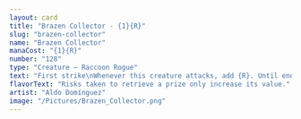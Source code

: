 ```yaml
---
layout: card
title: "Brazen Collector - {1}{R}"
slug: "brazen-collector"
name: "Brazen Collector"
manaCost: "{1}{R}"
number: "128"
type: "Creature — Raccoon Rogue"
text: "First strike\nWhenever this creature attacks, add {R}. Until end of turn, you don't lose this mana as steps and phases end."
flavorText: "Risks taken to retrieve a prize only increase its value."
artist: "Aldo Domínguez"
image: "/Pictures/Brazen_Collector.png"
---
```


